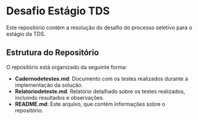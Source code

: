 # Desafio Estágio TDS

Este repositório contém a resolução do desafio do processo seletivo para o estágio da TDS.
## Estrutura do Repositório

O repositório está organizado da seguinte forma:

- **Cadernodetestes.md**: Documento com os testes realizados durante a implementação da solução.
- **Relatoriodeteste.md**: Relatório detalhado sobre os testes realizados, incluindo resultados e observações.
- **README.md**: Este arquivo, que contém informações sobre o repositório.


